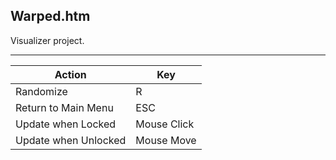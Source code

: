 Warped.htm
----------

Visualizer project.

---

Action               | Key
---------------------|------------
Randomize            | R
Return to Main Menu  | ESC
Update when Locked   | Mouse Click
Update when Unlocked | Mouse Move
